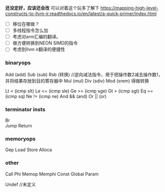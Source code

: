 **还没定好，应该还会改**
可以对着这个玩多了解下
https://mapping-high-level-constructs-to-llvm-ir.readthedocs.io/en/latest/a-quick-primer/index.html
- [ ] 移位在哪做？
- [ ] 多线程指令怎么加
- [ ] 考虑对arm汇编的翻译。
- [ ] 做方便转换到NEON SIMD的指令
- [ ] 考虑到llvm ir翻译的便捷性

### binaryops

Add    (add)
Sub    (sub)
Rsb    (转换) //逆向减法指令，用于把操作数2减去操作数1，并将结果存放到目的寄存器中
Mul    (mul)
Div    (sdiv)
Mod    (srem) 得做转换

Lt <   (icmp slt)
Le <=  (icmp sle)
Ge >=  (icmp sge)
Gt >   (icmp sgt)
Eq ==  (icmp sq)
Ne !=  (icmp ne)
And && (and)
Or ||  (or)

### terminator insts

Br  
Jump
Return

### memoryops 

Gep
Load
Store
Alloca

### other

Call
Phi
Memop
Memphi 
Const
Global
Param


Undef //未定义

